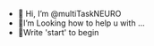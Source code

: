 - 👋 Hi, I’m @multiTaskNEURO
- 🙌I’m Looking how to help u with ...
- 🎌Write 'start' to begin
  


<!---
multiTaskNEURO/multiTaskNEURO is a ✨ special ✨ repository because its `README.md` (this file) appears on your GitHub profile.
You can click the Preview link to take a look at your changes.
--->
